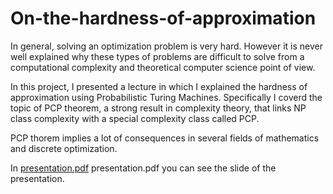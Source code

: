 # On-the-hardness-of-approximation


In general, solving an optimization problem is very hard. However it is never well explained why these types of problems are difficult to solve from a computational complexity and theoretical computer science point of view.

In this project, I presented a lecture in which I explained the hardness of approximation using Probabilistic Turing Machines. Specifically I coverd the topic of PCP theorem, a strong result in complexity theory, that links NP class complexity with a special complexity class called PCP.

PCP thorem implies a lot of consequences in several fields of mathematics and discrete optimization.

In [presentation.pdf](https://github.com/senad96/On-the-hardness-of-approximation/blob/main/presentation.pdf) presentation.pdf you can see the slide of the presentation.
